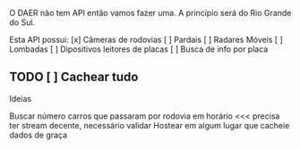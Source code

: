 O DAER não tem API então vamos fazer uma. A princípio será do Rio Grande do Sul.

Esta API possui:
[x] Câmeras de rodovias
[ ] Pardais
[ ] Radares Móveis
[ ] Lombadas
[ ] Dipositivos leitores de placas
[ ] Busca de info por placa

TODO
[ ] Cachear tudo
------

Ideias

Buscar número carros que passaram por rodovia em horário <<< precisa ter stream decente, necessário validar
Hostear em algum lugar que cacheie dados de graça

